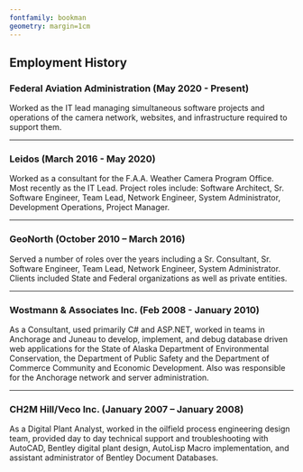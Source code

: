```yaml
---
fontfamily: bookman
geometry: margin=1cm
---
```


## Employment History

### Federal Aviation Administration (May 2020 - Present)

Worked as the IT lead managing simultaneous software projects and operations of the camera network, websites, and infrastructure required to support them.

---

### Leidos (March 2016 - May 2020)

Worked as a consultant for the F.A.A. Weather Camera Program Office. Most recently as the IT Lead. Project roles include: Software Architect, Sr. Software Engineer, Team Lead, Network Engineer, System Administrator, Development Operations, Project Manager.

---

### GeoNorth (October 2010 – March 2016)

Served a number of roles over the years including a Sr. Consultant, Sr. Software Engineer, Team Lead, Network Engineer, System Administrator. Clients included State and Federal organizations as well as private entities.

---

### Wostmann & Associates Inc. (Feb 2008 - January 2010)

As a Consultant, used primarily C# and ASP.NET, worked in teams in Anchorage and Juneau to develop, implement, and debug database driven web applications for the State of Alaska Department of Environmental Conservation, the Department of Public Safety and the Department of Commerce Community and Economic Development. Also was responsible for the Anchorage network and server administration.

---

### CH2M Hill/Veco Inc. (January 2007 – January 2008)

As a Digital Plant Analyst, worked in the oilfield process engineering design team, provided day to day technical support and troubleshooting with AutoCAD, Bentley digital plant design, AutoLisp Macro implementation, and assistant administrator of Bentley Document Databases.
